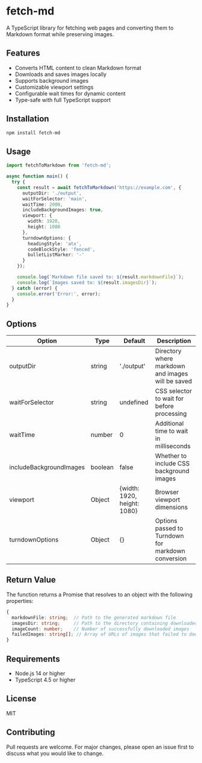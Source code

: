 # fetch-md

A TypeScript library for fetching web pages and converting them to Markdown format while preserving images.

## Features

- Converts HTML content to clean Markdown format
- Downloads and saves images locally
- Supports background images
- Customizable viewport settings
- Configurable wait times for dynamic content
- Type-safe with full TypeScript support

## Installation

```bash
npm install fetch-md
```

## Usage

```typescript
import fetchToMarkdown from 'fetch-md';

async function main() {
  try {
    const result = await fetchToMarkdown('https://example.com', {
      outputDir: './output',
      waitForSelector: 'main',
      waitTime: 2000,
      includeBackgroundImages: true,
      viewport: {
        width: 1920,
        height: 1080
      },
      turndownOptions: {
        headingStyle: 'atx',
        codeBlockStyle: 'fenced',
        bulletListMarker: '-'
      }
    });

    console.log(`Markdown file saved to: ${result.markdownFile}`);
    console.log(`Images saved to: ${result.imagesDir}`);
  } catch (error) {
    console.error('Error:', error);
  }
}
```

## Options

| Option | Type | Default | Description |
|--------|------|---------|-------------|
| outputDir | string | './output' | Directory where markdown and images will be saved |
| waitForSelector | string | undefined | CSS selector to wait for before processing |
| waitTime | number | 0 | Additional time to wait in milliseconds |
| includeBackgroundImages | boolean | false | Whether to include CSS background images |
| viewport | Object | {width: 1920, height: 1080} | Browser viewport dimensions |
| turndownOptions | Object | {} | Options passed to Turndown for markdown conversion |

## Return Value

The function returns a Promise that resolves to an object with the following properties:

```typescript
{
  markdownFile: string;  // Path to the generated markdown file
  imagesDir: string;     // Path to the directory containing downloaded images
  imageCount: number;    // Number of successfully downloaded images
  failedImages: string[]; // Array of URLs of images that failed to download
}
```

## Requirements

- Node.js 14 or higher
- TypeScript 4.5 or higher

## License

MIT

## Contributing

Pull requests are welcome. For major changes, please open an issue first to discuss what you would like to change.
